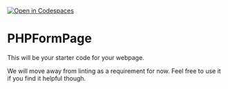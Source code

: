 [![Open in Codespaces](https://classroom.github.com/assets/launch-codespace-7f7980b617ed060a017424585567c406b6ee15c891e84e1186181d67ecf80aa0.svg)](https://classroom.github.com/open-in-codespaces?assignment_repo_id=13966478)
# PHPFormPage

This will be your starter code for your webpage.

We will move away from linting as a requirement for now.  Feel free to use it if you find it helpful though.
